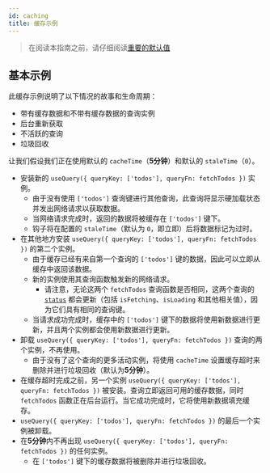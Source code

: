 ```yaml
---
id: caching
title: 缓存示例
---
```


> 在阅读本指南之前，请仔细阅读[重要的默认值](../guides/important-defaults)

## 基本示例

此缓存示例说明了以下情况的故事和生命周期：

- 带有缓存数据和不带有缓存数据的查询实例
- 后台重新获取
- 不活跃的查询
- 垃圾回收

让我们假设我们正在使用默认的 `cacheTime`（**5分钟**）和默认的 `staleTime`（`0`）。

- 安装新的 `useQuery({ queryKey: ['todos'], queryFn: fetchTodos })` 实例。
  - 由于没有使用 `['todos']` 查询键进行其他查询，此查询将显示硬加载状态并发出网络请求以获取数据。
  - 当网络请求完成时，返回的数据将被缓存在 `['todos']` 键下。
  - 钩子将在配置的 `staleTime`（默认为 `0`，即立即）后将数据标记为过时。
- 在其他地方安装 `useQuery({ queryKey: ['todos'], queryFn: fetchTodos })` 的第二个实例。
  - 由于缓存已经有来自第一个查询的 `['todos']` 键的数据，因此可以立即从缓存中返回该数据。
  - 新的实例使用其查询函数触发新的网络请求。
    - 请注意，无论这两个 `fetchTodos` 查询函数是否相同，这两个查询的 [`status`](../reference/useQuery) 都会更新（包括 `isFetching`、`isLoading` 和其他相关值），因为它们具有相同的查询键。
  - 当请求成功完成时，缓存中的 `['todos']` 键下的数据将使用新数据进行更新，并且两个实例都会使用新数据进行更新。
- 卸载 `useQuery({ queryKey: ['todos'], queryFn: fetchTodos })` 查询的两个实例，不再使用。
  - 由于没有了这个查询的更多活动实例，将使用 `cacheTime` 设置缓存超时来删除并进行垃圾回收（默认为**5分钟**）。
- 在缓存超时完成之前，另一个实例 `useQuery({ queryKey: ['todos'], queryFn: fetchTodos })` 被安装。查询立即返回可用的缓存数据，同时 `fetchTodos` 函数正在后台运行。当它成功完成时，它将使用新数据填充缓存。
- `useQuery({ queryKey: ['todos'], queryFn: fetchTodos })` 的最后一个实例被卸载。
- 在**5分钟**内不再出现 `useQuery({ queryKey: ['todos'], queryFn: fetchTodos })` 的任何实例。
  - 在 `['todos']` 键下的缓存数据将被删除并进行垃圾回收。
